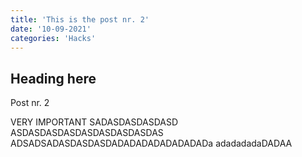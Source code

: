 ```yaml
---
title: 'This is the post nr. 2'
date: '10-09-2021'
categories: 'Hacks'
---
```


## Heading here

Post nr. 2

<Emphasize type='important'>
    VERY IMPORTANT SADASDASDASDASD
    ASDASDASDASDASDASDASDASDAS
    ADSADSADASDASDASDADADADADADADADADa
    adadadadaDADAA
</Emphasize>